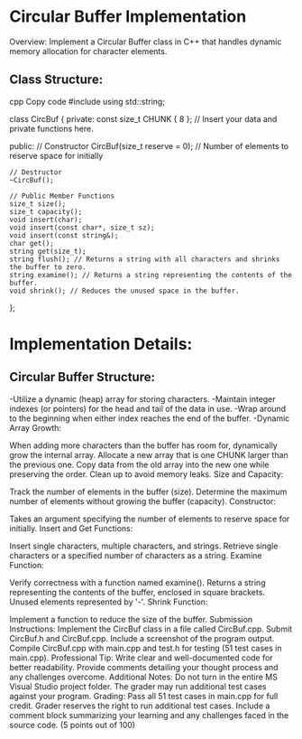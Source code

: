 # Circular Buffer Implementation
Overview:
Implement a Circular Buffer class in C++ that handles dynamic memory allocation for character elements.

## Class Structure:
cpp
Copy code
#include <string>
using std::string;

class CircBuf {
private:
    const size_t CHUNK { 8 };
    // Insert your data and private functions here.

public:
    // Constructor
    CircBuf(size_t reserve = 0); // Number of elements to reserve space for initially

    // Destructor
    ~CircBuf();

    // Public Member Functions
    size_t size();
    size_t capacity();
    void insert(char);
    void insert(const char*, size_t sz);
    void insert(const string&);
    char get();
    string get(size_t);
    string flush(); // Returns a string with all characters and shrinks the buffer to zero.
    string examine(); // Returns a string representing the contents of the buffer.
    void shrink(); // Reduces the unused space in the buffer.
};


# Implementation Details:
## Circular Buffer Structure:

-Utilize a dynamic (heap) array for storing characters.
-Maintain integer indexes (or pointers) for the head and tail of the data in use.
-Wrap around to the beginning when either index reaches the end of the buffer.
-Dynamic Array Growth:

When adding more characters than the buffer has room for, dynamically grow the internal array.
Allocate a new array that is one CHUNK larger than the previous one.
Copy data from the old array into the new one while preserving the order.
Clean up to avoid memory leaks.
Size and Capacity:

Track the number of elements in the buffer (size).
Determine the maximum number of elements without growing the buffer (capacity).
Constructor:

Takes an argument specifying the number of elements to reserve space for initially.
Insert and Get Functions:

Insert single characters, multiple characters, and strings.
Retrieve single characters or a specified number of characters as a string.
Examine Function:

Verify correctness with a function named examine().
Returns a string representing the contents of the buffer, enclosed in square brackets.
Unused elements represented by '-'.
Shrink Function:

Implement a function to reduce the size of the buffer.
Submission Instructions:
Implement the CircBuf class in a file called CircBuf.cpp.
Submit CircBuf.h and CircBuf.cpp.
Include a screenshot of the program output.
Compile CircBuf.cpp with main.cpp and test.h for testing (51 test cases in main.cpp).
Professional Tip:
Write clear and well-documented code for better readability.
Provide comments detailing your thought process and any challenges overcome.
Additional Notes:
Do not turn in the entire MS Visual Studio project folder.
The grader may run additional test cases against your program.
Grading:
Pass all 51 test cases in main.cpp for full credit.
Grader reserves the right to run additional test cases.
Include a comment block summarizing your learning and any challenges faced in the source code. (5 points out of 100)
